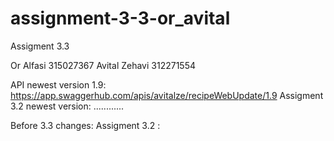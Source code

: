 # assignment-3-3-or_avital


Assigment 3.3

Or Alfasi 315027367 Avital Zehavi 312271554

API newest version 1.9: https://app.swaggerhub.com/apis/avitalze/recipeWebUpdate/1.9
Assigment 3.2 newest version: ............

Before 3.3 changes: 
Assigment 3.2 : 
